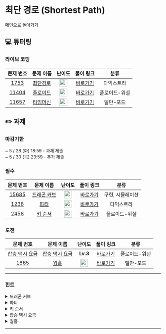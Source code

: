 # 최단 경로 (Shortest Path)
[메인으로 돌아가기](https://github.com/Altu-Bitu-7/Notice) 

## 💻 튜터링

### 라이브 코딩
| 문제 번호 | 문제 이름 | 난이도 | 풀이 링크 | 분류 |
| :-: | :-: | :-: | :-: | :-: |
| [1753](https://www.acmicpc.net/problem/1753) | [최단경로](https://www.acmicpc.net/problem/1753) | <img height="25px" width="25px" src="https://static.solved.ac/tier_small/12.svg"/> | [바로가기]() | 다익스트라 |
| [11404](https://www.acmicpc.net/problem/11404) | [플로이드](https://www.acmicpc.net/problem/11404) | <img height="25px" width="25px" src="https://static.solved.ac/tier_small/12.svg"/> | [바로가기]() | 플로이드-워셜 |
| [11657](https://www.acmicpc.net/problem/11657) | [타임머신](https://www.acmicpc.net/problem/11657) | <img height="25px" width="25px" src="https://static.solved.ac/tier_small/12.svg"/> | [바로가기]() | 벨만-포드 |

## ✏️ 과제

### 마감기한

~ 5 / 28 (화) 18:59 - 과제 제출 </br>
~ 5 / 30 (목) 23:59 - 추가 제출 </br>

### 필수
| 문제 번호 | 문제 이름 | 난이도 | 풀이 링크 | 분류 |
| :-: | :-: | :-: | :-: | :-: |
| [15685](https://www.acmicpc.net/problem/15685) | [드래곤 커브]() | <img height="25px" width="25px" src="https://static.solved.ac/tier_small/13.svg"/> | [바로가기](https://github.com/Altu-Bitu-6/Notice/blob/main/13_최단경로/필수/15685.cpp) |구현, 시뮬레이션 |
| [1238](https://www.acmicpc.net/problem/1238) | [파티](https://www.acmicpc.net/problem/1238) | <img height="25px" width="25px" src="https://static.solved.ac/tier_small/13.svg"/> | [바로가기]() | 다익스트라 |
| [2458](https://www.acmicpc.net/problem/2458) | [키 순서](https://www.acmicpc.net/problem/2458) | <img height="25px" width="25px" src="https://static.solved.ac/tier_small/12.svg"/> | [바로가기]() | 플로이드-워셜 |

### 도전
| 문제 번호 | 문제 이름 | 난이도 | 풀이 링크 | 분류 |
| :-: | :-: | :-: | :-: | :-: |
| [합승 택시 요금](https://school.programmers.co.kr/learn/courses/30/lessons/72413) | [합승 택시 요금](https://school.programmers.co.kr/learn/courses/30/lessons/72413) | **Lv.3** | [바로가기]() | 플로이드-워셜 |
| [1865](https://www.acmicpc.net/problem/1865) | [웜홀](https://www.acmicpc.net/problem/1865) | <img height="25px" width="25px" src="https://static.solved.ac/tier_small/13.svg"/> | [바로가기]() | 벨만-포드 |
---

### 힌트
<details><summary>드래곤 커브</summary><div markdown="1">&nbsp;&nbsp;&nbsp;&nbsp;뱀의 머리와 꼬리에 변화가 생기고 있네요! 어떤 자료구조가 필요할까요? 뱀의 현재 위치를 직접 나타내보는 것도 좋을 것 같네요.</div></details>
<details><summary>파티</summary><div markdown="1">&nbsp;&nbsp;&nbsp;&nbsp;이제 어떤 지점을 가기만 하는 게 아니라 오기도 해야 하니 다익스트라 알고리즘을 여러 번 사용해야겠습니다!</div></details>
<details><summary>키 순서</summary><div markdown="1">&nbsp;&nbsp;&nbsp;&nbsp;두 사람 사이의 키 순위를 비교해볼까요? 나와 상대방과의 키 순위를 안다는 것은 내가 상대방과의 키 우열을 알거나 상대방이 나와의 키 우열을 안다는 것과 같습니다.</div></details>
<details><summary>합승 택시 요금</summary><div markdown="1">&nbsp;&nbsp;&nbsp;&nbsp;함께 합승할 수 있는 지점은 총 몇 개인가요? 계산에 고려해야 할 가능한 시작, 도착 지점의 쌍이 어떻게 될까요?</div></details>
<details><summary>웜홀</summary><div markdown="1">&nbsp;&nbsp;&nbsp;&nbsp;시간이 뒤로 갈 수 있다네요? 음수 가중치일때 사용할 수 있는 알고리즘을 배웠었죠! 것보다 벨만 포드는 분명 출발점이 특정한 한 점일때 가능한 알고리즘이라고 배웠는데,시작지점이 정해져있지 않네요. 그런데 특정 정점 하나만 확인하면 해당 정점과 단절된 노드가 포함된 음수 사이클을 발견할 수 없죠! 우리는 최단거리에는 관심이 없고, 오로지 음수 사이클의 존재 여부만 확인하고 싶은 상황에서 어떻게 하면 될까요?</div></details>

---
